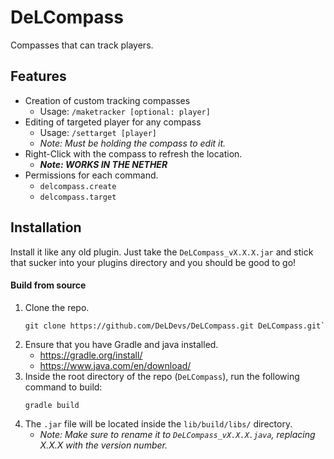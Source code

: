 # DeLCompass
Compasses that can track players.

## Features
- Creation of custom tracking compasses
    - Usage: `/maketracker [optional: player]`
- Editing of targeted player for any compass
    - Usage: `/settarget [player]`
    - *Note: Must be holding the compass to edit it.*
- Right-Click with the compass to refresh the location.
    - ***Note: WORKS IN THE NETHER***
- Permissions for each command.
    - `delcompass.create`
    - `delcompass.target`

## Installation
Install it like any old plugin.
Just take the `DeLCompass_vX.X.X.jar` and stick that sucker into your plugins directory and you should be good to go!

#### Build from source
1. Clone the repo.
    ```
    git clone https://github.com/DeLDevs/DeLCompass.git DeLCompass.git`
    ```
2. Ensure that you have Gradle and java installed.
    - https://gradle.org/install/
    - https://www.java.com/en/download/
3. Inside the root directory of the repo (`DeLCompass`), run the following command to build:
    ```
    gradle build
    ```
4. The `.jar` file will be located inside the `lib/build/libs/` directory.
    - *Note: Make sure to rename it to `DeLCompass_vX.X.X.java`, replacing X.X.X with the version number.*
<br>
